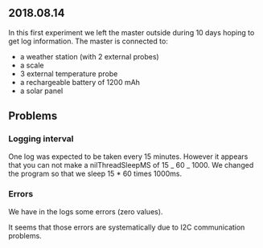 ## 2018.08.14

In this first experiment we left the master outside during 10 days hoping to get log information. The master is connected to:

- a weather station (with 2 external probes)
- a scale
- 3 external temperature probe
- a rechargeable battery of 1200 mAh
- a solar panel

## Problems

### Logging interval

One log was expected to be taken every 15 minutes. However it appears that you can not make a nilThreadSleepMS of 15 _ 60 _ 1000. We changed the program so that we sleep 15 \* 60 times 1000ms.

### Errors

We have in the logs some errors (zero values).

It seems that those errors are systematically due to I2C communication problems.
